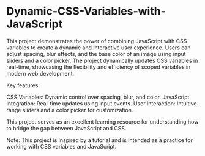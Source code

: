 # Dynamic-CSS-Variables-with-JavaScript
This project demonstrates the power of combining JavaScript with CSS variables to create a dynamic and interactive user experience. Users can adjust spacing, blur effects, and the base color of an image using input sliders and a color picker. The project dynamically updates CSS variables in real-time, showcasing the flexibility and efficiency of scoped variables in modern web development.

Key features:

CSS Variables: Dynamic control over spacing, blur, and color.
JavaScript Integration: Real-time updates using input events.
User Interaction: Intuitive range sliders and a color picker for customization.

This project serves as an excellent learning resource for understanding how to bridge the gap between JavaScript and CSS.

Note: This project is inspired by a tutorial and is intended as a practice for working with CSS variables and JavaScript.

